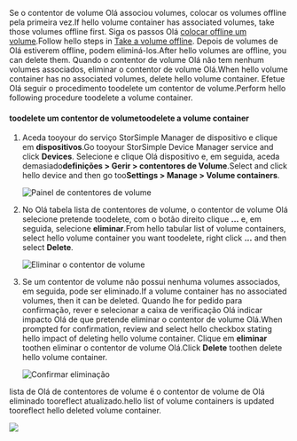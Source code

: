 <!--author=alkohli last changed: 01/13/17-->

<span data-ttu-id="cfddd-101">Se o contentor de volume Olá associou volumes, colocar os volumes offline pela primeira vez.</span><span class="sxs-lookup"><span data-stu-id="cfddd-101">If hello volume container has associated volumes, take those volumes offline first.</span></span> <span data-ttu-id="cfddd-102">Siga os passos Olá [colocar offline um volume](../articles/storsimple/storsimple-manage-volumes.md#take-a-volume-offline).</span><span class="sxs-lookup"><span data-stu-id="cfddd-102">Follow hello steps in [Take a volume offline](../articles/storsimple/storsimple-manage-volumes.md#take-a-volume-offline).</span></span> <span data-ttu-id="cfddd-103">Depois de volumes de Olá estiverem offline, podem eliminá-los.</span><span class="sxs-lookup"><span data-stu-id="cfddd-103">After hello volumes are offline, you can delete them.</span></span> <span data-ttu-id="cfddd-104">Quando o contentor de volume Olá não tem nenhum volumes associados, eliminar o contentor de volume Olá.</span><span class="sxs-lookup"><span data-stu-id="cfddd-104">When hello volume container has no associated volumes, delete hello volume container.</span></span> <span data-ttu-id="cfddd-105">Efetue Olá seguir o procedimento toodelete um contentor de volume.</span><span class="sxs-lookup"><span data-stu-id="cfddd-105">Perform hello following procedure toodelete a volume container.</span></span>

#### <a name="toodelete-a-volume-container"></a><span data-ttu-id="cfddd-106">toodelete um contentor de volume</span><span class="sxs-lookup"><span data-stu-id="cfddd-106">toodelete a volume container</span></span>
1. <span data-ttu-id="cfddd-107">Aceda tooyour do serviço StorSimple Manager de dispositivo e clique em **dispositivos**.</span><span class="sxs-lookup"><span data-stu-id="cfddd-107">Go tooyour StorSimple Device Manager service and click **Devices**.</span></span> <span data-ttu-id="cfddd-108">Selecione e clique Olá dispositivo e, em seguida, aceda demasiado**definições > Gerir > contentores de Volume**.</span><span class="sxs-lookup"><span data-stu-id="cfddd-108">Select and click hello device and then go too**Settings > Manage > Volume containers**.</span></span>

    ![Painel de contentores de volume](./media/storsimple-8000-create-volume-container/createvolumecontainer2.png)

2. <span data-ttu-id="cfddd-110">No Olá tabela lista de contentores de volume, o contentor de volume Olá selecione pretende toodelete, com o botão direito clique **...**  e, em seguida, selecione **eliminar**.</span><span class="sxs-lookup"><span data-stu-id="cfddd-110">From hello tabular list of volume containers, select hello volume container you want toodelete, right click **...** and then select **Delete**.</span></span>

    ![Eliminar o contentor de volume](./media/storsimple-8000-delete-volume-container/deletevolumecontainer1.png)

3. <span data-ttu-id="cfddd-112">Se um contentor de volume não possui nenhuma volumes associados, em seguida, pode ser eliminado.</span><span class="sxs-lookup"><span data-stu-id="cfddd-112">If a volume container has no associated volumes, then it can be deleted.</span></span> <span data-ttu-id="cfddd-113">Quando lhe for pedido para confirmação, rever e selecionar a caixa de verificação Olá indicar impacto Olá de que pretende eliminar o contentor de volume Olá.</span><span class="sxs-lookup"><span data-stu-id="cfddd-113">When prompted for confirmation, review and select hello checkbox stating hello impact of deleting hello volume container.</span></span> <span data-ttu-id="cfddd-114">Clique em **eliminar** toothen eliminar o contentor de volume Olá.</span><span class="sxs-lookup"><span data-stu-id="cfddd-114">Click **Delete** toothen delete hello volume container.</span></span>

    ![Confirmar eliminação](./media/storsimple-8000-delete-volume-container/deletevolumecontainer2.png)

<span data-ttu-id="cfddd-116">lista de Olá de contentores de volume é o contentor de volume de Olá eliminado tooreflect atualizado.</span><span class="sxs-lookup"><span data-stu-id="cfddd-116">hello list of volume containers is updated tooreflect hello deleted volume container.</span></span>

![](./media/storsimple-8000-delete-volume-container/deletevolumecontainer5.png)


